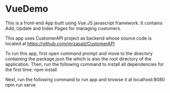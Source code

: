 # VueDemo

This is a front-end App built using Vue.JS javascript framework. It contains Add, Update and Index Pages for managing customers.

This app uses CustomerAPI project as backend whose source code is located at https://github.com/mrzasad/CustomerAPI

To run this app, first open command prompt and move to the directory containing the package.json file which is also the root directory of the application. Then, run the following command to install all dependencies for the first time:
npm install

Next, run the following command to run app and browse it at localhost:8080
npm run serve
